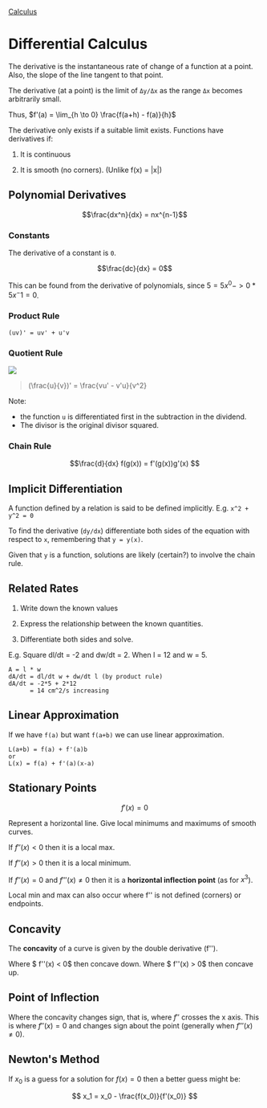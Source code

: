 [Calculus](Calculus)

Differential Calculus
====

The derivative is the instantaneous rate of change of a function at a point. Also, the slope of the line tangent to that point.

The derivative (at a point) is the limit of `Δy/Δx` as the range `Δx` becomes arbitrarily small.

Thus, $f'(a) = \lim_{h \to 0} \frac{f(a+h) - f(a)}{h}$

The derivative only exists if a suitable limit exists. Functions have derivatives if:

1. It is continuous

1. It is smooth (no corners). (Unlike f(x) = |x|)

Polynomial Derivatives
---

$$\frac{dx^n}{dx} = nx^{n-1}$$

<script type="flashcard">
Q>>> What is the derivative of $$ 7x^4 $$? <<<
A>>> $$ 28x^3 $$ <<<
</script>

### Constants

The derivative of a constant is `0`.

$$\frac{dc}{dx} = 0$$

This can be found from the derivative of polynomials, since $5 = 5x^0 -> 0 * 5x^-1 = 0$.

<script type="flashcard">
Q>>> What is the derivative of $$ 99 $$? <<<
A>>> $$ 0 $$ because $$ 99 = 99x^0 = 0 * 99x^-1 = 0 $$ <<<
</script>

### Product Rule

    (uv)' = uv' + u'v

<script type="flashcard">
Q>>> Where `u` and `v` are functions $$ (uv)' = ? $$ <<<
A>>> $$ (uv)' = uv' + u'v $$ <<<
</script>

### Quotient Rule

<img src="http://latex.codecogs.com/gif.latex?%28%5Cfrac%7Bu%7D%7Bv%7D%29%27%20%3D%20%5Cfrac%7Bvu%27%20-%20v%27u%7D%7Bv%5E2%7D"/>

> (\frac{u}{v})' = \frac{vu' - v'u}{v^2}

Note:

* the function `u` is differentiated first in the subtraction in the dividend.
* The divisor is the original divisor squared.

<script type="flashcard">
Q>>> $$ (\frac{u}{v})' = ? $$ <<<
A>>> $$ (\frac{u}{v})' = \frac{vu' - v'u}{v^2} $$ <<<
</script>

### Chain Rule

$$\frac{d}{dx} f(g(x)) = f'(g(x))g'(x) $$

<script type="flashcard">
Q>>> $$ \frac{d}{dx} f(g(x)) = ? $$ <<<
A>>> $$ \frac{d}{dx} f(g(x)) = f'(g(x))g'(x) $$ <<<
</script>

Implicit Differentiation
------

A function defined by a relation is said to be defined implicitly. E.g. `x^2 + y^2 = 0`

To find the derivative (`dy/dx`) differentiate both sides of the equation with respect to `x`, remembering that `y = y(x)`.

Given that `y` is a function, solutions are likely (certain?) to involve the chain rule.

Related Rates
-----

1. Write down the known values

1. Express the relationship between the known quantities.

1. Differentiate both sides and solve.

E.g. Square dl/dt = -2 and dw/dt = 2. When l = 12 and w = 5.

    A = l * w
    dA/dt = dl/dt w + dw/dt l (by product rule)
    dA/dt = -2*5 + 2*12
          = 14 cm^2/s increasing

Linear Approximation
------

If we have `f(a)` but want `f(a+b)` we can use linear approximation.

    L(a+b) = f(a) + f'(a)b
    or
    L(x) = f(a) + f'(a)(x-a)

Stationary Points
-----

$$ f'(x) = 0 $$

Represent a horizontal line. Give local minimums and maximums of smooth curves.

If $f''(x) < 0$ then it is a local max.

If $f''(x) > 0$ then it is a local minimum.

If $f''(x) = 0$ and $f'''(x) \neq 0$ then it is a **horizontal inflection point** (as for $x^3$).

Local min and max can also occur where f'' is not defined (corners) or endpoints.

<script>
Q>>> $$f'(2) = 0$$. What does this tell us? <<<
A>>> That the slope of f is 0 at x = 2, therefore x=2 is a turning point or horizontal point of inflection. <<<
Q>>> $$f'(2) = 0$$ and $$f''(2) = -4$$. What does this tell us? <<<
A>>> $x = 2$ is a local maximum, because $$f'(2) = 0$$ tells us it is a turning point or a point of inflection, and $$f''(2) < 0$$ tells us it is concave down.<<<
</script>

Concavity
----

The **concavity** of a curve is given by the double derivative (f'').

Where $ f''(x) < 0$ then concave down.
Where $ f''(x) > 0$ then concave up.

Point of Inflection
----

Where the concavity changes sign, that is, where $f''$ crosses the x axis. This is where $f''(x) = 0$ and changes sign about the point (generally when $f'''(x) \neq 0$).

<script>
Q>>> What are the two requirements for a point of inflection?  <<<
A>>> A point of inflection is defined as a point where the concavity changes. The requirements are:

1. $$f''(x) = 0$$

1. f'' changes sign about the point ($$f'''(x) \neq 0$$). <<<
</script>

Newton's Method
----

If $x_0$ is a guess for a solution for $f(x) = 0$ then a better guess might be:

$$ x_1 = x_0 - \frac{f(x_0)}{f'(x_0)} $$

<script>
Q>>> if $$x_0$$ is a guess for a root of the function `f`, Newton's method suggests that a better guess is...  <<<
A>>> $$x_1 = x_0 - \frac{f(x_0)}{f'(x_0)}$$ <<<
</script>

